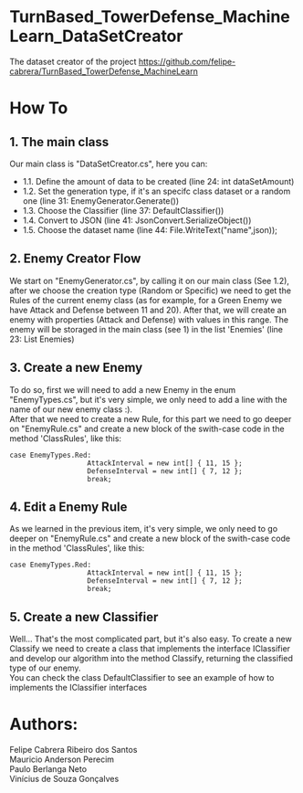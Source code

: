 # TurnBased_TowerDefense_MachineLearn_DataSetCreator  
The dataset creator of the project https://github.com/felipe-cabrera/TurnBased_TowerDefense_MachineLearn  

# How To  

## 1. The main class  
  Our main class is "DataSetCreator.cs", here you can:
  - 1.1. Define the amount of data to be created (line 24: int dataSetAmount)  
  - 1.2. Set the generation type, if it's an specifc class dataset or a random one (line 31: EnemyGenerator.Generate())  
  - 1.3. Choose the Classifier (line 37: DefaultClassifier())  
  - 1.4. Convert to JSON (line 41: JsonConvert.SerializeObject())  
  - 1.5. Choose the dataset name (line 44: File.WriteText("name",json));  
  
## 2. Enemy Creator Flow  
  We start on "EnemyGenerator.cs", by calling it on our main class (See 1.2), after we choose the creation type (Random or Specific) we need to get the Rules of the current enemy class (as for example, for a Green Enemy we have Attack and Defense between 11 and 20). After that, we will create an enemy with properties (Attack and Defense) with values in this range. The enemy will be storaged in the main class (see 1) in the list 'Enemies' (line 23: List<Enemy> Enemies)  
 
## 3. Create a new Enemy  
 To do so, first we will need to add a new Enemy in the enum "EnemyTypes.cs", but it's very simple, we only need to add a line with the name of our new enemy class :).  
 After that we need to create a new Rule, for this part we need to go deeper on "EnemyRule.cs" and create a new block of the swith-case code in the method 'ClassRules', like this:  
 ```  
 case EnemyTypes.Red:  
                    AttackInterval = new int[] { 11, 15 };  
                    DefenseInterval = new int[] { 7, 12 };  
                    break;  
```  
 
## 4. Edit a Enemy Rule
 As we learned in the previous item, it's very simple, we only need to go deeper on "EnemyRule.cs" and create a new block of the swith-case code in the method 'ClassRules', like this:  
 ```    
 case EnemyTypes.Red:  
                    AttackInterval = new int[] { 11, 15 };  
                    DefenseInterval = new int[] { 7, 12 };  
                    break;  
```  
 
 ## 5. Create a new Classifier  
  Well... That's the most complicated part, but it's also easy. To create a new Classify we need to create a class that implements the interface IClassifier and develop our algorithm into the method Classify, returning the classified type of our enemy.  
  You can check the class DefaultClassifier to see an example of how to implements the IClassifier interfaces  
  
# Authors:
  Felipe Cabrera Ribeiro dos Santos  
  Mauricio Anderson Perecim  
  Paulo Berlanga Neto  
  Vinícius de Souza Gonçalves  
 
